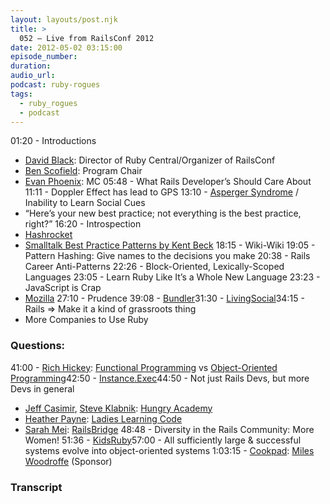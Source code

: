 ```yaml
---
layout: layouts/post.njk
title: >
  052 – Live from RailsConf 2012
date: 2012-05-02 03:15:00
episode_number:
duration:
audio_url:
podcast: ruby-rogues
tags:
  - ruby_rogues
  - podcast
---
```


01:20 - Introductions

- [David Black](https://twitter.com/david_a_black):&nbsp;Director of Ruby Central/Organizer of RailsConf
- [Ben Scofield](https://twitter.com/bscofield):&nbsp;Program Chair
- [Evan Phoenix](https://twitter.com/evanphx):&nbsp;MC
  05:48 -&nbsp;What Rails Developer’s Should Care About 11:11 - Doppler Effect has lead to GPS 13:10 - [Asperger Syndrome](http://en.wikipedia.org/wiki/Asperger_syndrome) / Inability to Learn Social Cues
- “Here’s your new best practice; not everything is the best practice, right?”
  16:20 - Introspection
- [Hashrocket](http://hashrocket.com/)
- [Smalltalk Best Practice Patterns by Kent Beck](http://www.amazon.com/Smalltalk-Best-Practice-Patterns-Kent/dp/013476904X)
  18:15 - Wiki-Wiki 19:05 - Pattern Hashing: Give names to the decisions you make 20:38 - Rails Career Anti-Patterns 22:26 - Block-Oriented, Lexically-Scoped Languages 23:05 - Learn Ruby Like It’s a Whole New Language 23:23 - JavaScript is Crap
- [Mozilla](https://www.mozilla.org/)
  27:10 - Prudence 39:08 - [Bundler](http://bundler.io/)31:30 - [LivingSocial](https://www.livingsocial.com/)34:15 - Rails =\> Make it a kind of grassroots thing
- More Companies to Use Ruby

### Questions:

41:00 - [Rich Hickey](https://twitter.com/richhickey): [Functional Programming](http://en.wikipedia.org/wiki/Functional_programming) vs [Object-Oriented Programming](http://en.wikipedia.org/wiki/Object-oriented_programming)42:50 -&nbsp;[Instance.Exec](http://blog.bigbinary.com/2013/03/12/understanding-instance-exec-in-ruby.html)44:50 - Not just Rails Devs, but more Devs in general

- [Jeff Casimir](https://twitter.com/j3),&nbsp;[Steve Klabnik](https://twitter.com/steveklabnik):&nbsp;[Hungry Academy](http://www.hungryacademy.com/)
- [Heather Payne](https://twitter.com/heatherpayne): [Ladies Learning Code](http://ladieslearningcode.com/)
- [Sarah Mei](https://twitter.com/sarahmei):&nbsp;[RailsBridge](http://www.railsbridge.org/)
  48:48 - Diversity in the Rails Community: More Women! 51:36 - [KidsRuby](http://kidsruby.com/)57:00 - All sufficiently large & successful systems evolve into object-oriented systems 1:03:15 -&nbsp;[Cookpad](https://en.cookpad.com/):&nbsp;[Miles Woodroffe](http://about.me/mileswoodroffe) (Sponsor)

### Transcript
